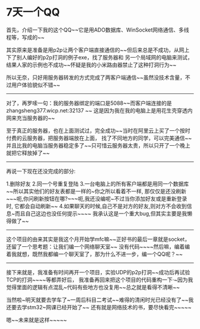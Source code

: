 # 7天一个QQ
<p>    首先，介绍一下我的这个QQ~~它是用ADO数据库、WinSocket网络通信、多线程等，写成的~~</p>

<p>    其实原来是准备是用p2p让两个客户端直接通信的~~但后来总是不成功，从网上下了别人编好的p2p打洞的例子exe，找了服务器和
另一个局域网的电脑来测试，结果人家的示例也不成功~~怀疑是我的小米路由器禁止了这种打洞行为~~</p>
    
<p>    所以无奈，只好用服务器转发的方式完成了两客户端通信~~虽然没技术含量，不过用户体验貌似不错~~</p>

---------------------------------------------------------------------------------------------------------------------------------

<p>    对了，再罗嗦一句：我的服务器绑定的端口是5088~~而客户端连接的是 zhangsheng377.wicp.net:32137 ~~
这是因为我在我的电脑上是用花生壳穿透内网来充当服务器的~~</p>

<p>    至于真正的服务器，也在上面测试过，完全成功~~当时在阿里云上买了一个按时付费的云服务器，把服务器端放在上面，
找了不同地方的同学，可以完美通信~~并且比我的电脑当服务器稳定多了~~只可惜云服务器太贵，所以只开了一个晚上就把它释放掉了~~</p>

---------------------------------------------------------------------------------------------------------------------------------

<p>    再说一下现在还没完成的部分:</p>
            1.删除好友
            2.同一个号重复登陆
            3.一台电脑上的所有客户端都是用同一个数据库~~所以其实他们的好友表都是一样的~你之所以看着不一样,
                那仅仅是还没刷新~~~呃,你问刷新按钮在哪?~~~呃,我还没编呢~不过当你添加好友或是重新登录时,
                它都会自动刷新~~
            4.如果聊天的时候,自己不是对方的好友,则对方不会收到信息~而且自己这边也没任何提示~~~~
                我承认这是一个重大bug,但其实主要是我懒得做了~~

---------------------------------------------------------------------------------------------------------------------------------

<p>    这个项目的由来其实是我这个月开始学mfc嘛~~正好书的最后一章就是socket，还留了一个思考题：让我们编一个网络聊天室~~
没有代码~~~~然后嘛，编着编着我就想，既然我都编一个聊天室了，那为什么不进一步，编一个QQ呢？~~</p>

---------------------------------------------------------------------------------------------------------------------------------

<p>    接下来就是，我准备有时间再开一个项目，实验UDP的p2p打洞~~成功后再试验TCP的打洞~~~~等都弄好后，
我准备再回来把这个项目的代码重构一下·~因为我觉得里面的逻辑有点混乱~代码有些地方也没复用~~总之就是看得不清晰~~</p>
    
<p>    当然啦~明天就要去学车了~一周后科目二考试~~难得的清闲时光已经没有了~~我还要去学stm32~网课已经开始了~~
还有就是网络技术的书，要尽快看完~~~~~</p>
    
<p>    嗯~~未来就是这样~~~~~</p>
